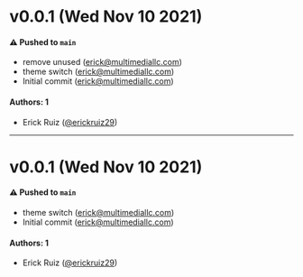 # v0.0.1 (Wed Nov 10 2021)

#### ⚠️ Pushed to `main`

- remove unused (erick@multimediallc.com)
- theme switch (erick@multimediallc.com)
- Initial commit (erick@multimediallc.com)

#### Authors: 1

- Erick Ruiz ([@erickruiz29](https://github.com/erickruiz29))

---

# v0.0.1 (Wed Nov 10 2021)

#### ⚠️ Pushed to `main`

- theme switch (erick@multimediallc.com)
- Initial commit (erick@multimediallc.com)

#### Authors: 1

- Erick Ruiz ([@erickruiz29](https://github.com/erickruiz29))
